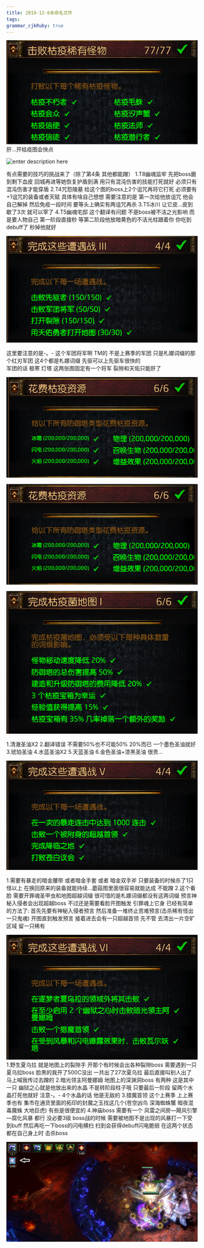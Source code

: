 ```yaml
---
title: 2019-12-6未命名文件 
tags: 
grammar_cjkRuby: true
---
```



![enter description here](./images/1575615663224.png)
肝...开枯疫图会快点

![enter description here](https://markdown.xiaoshujiang.com/img/spinner.gif "[[[1575615798723]]]" )

有点需要的技巧的挑战来了（除了第4条 其他都能蹭）
1.T8幽魂监牢  先把boss磨到剩下血皮 回城再进等她恢复护盾到满 用只有混沌伤害的技能打死就好 必须只有混沌伤害才能穿盾
2.T4咒怨陵墓 给这个图的boss上2个诅咒再将它打死 必须要有+1诅咒的装备或者天赋 具体有啥自己想想
                    需要注意的是 第一次给他放诅咒 他会自己解掉 然后免疫一段时间 要等头上确实有两诅咒再杀
3.T5冰川  让它皮...皮到歇了3次 就可以宰了
4.T5幽魂宅邸  这个翻译有问题 不是boss被不洁之光影响 而是要人物自己 第一阶段直接秒 等第二阶段他放暗黄色的不洁光柱跟着你 你吃到debuff了 秒掉他就好


![enter description here](./images/1575615865257.png)

这里要注意的是-。- 这个军团将军啊  TM的 不是上赛季的军团 只是札娜词缀的那个红刃军团
这4个都是札娜词缀 先驱可以上先驱车很快的  
军团的话 极寒 灯塔 这两张图固定有一个将军
裂隙和天佑只能肝了

![enter description here](./images/1575615906327.png)

![enter description here](./images/1575615915249.png)

![enter description here](./images/1575615995663.png)

1.清澈圣油X2  2.翻译错误 不需要50%也不可能50% 20%而已 一个墨色圣油就好
3.琥珀圣油  4.水蓝圣油X2  5.天蓝圣油  6.金色圣油+漆黑圣油 很贵...


![enter description here](./images/1575616040648.png)

1.需要有暴走的暗金腰带 或者暗金手套 或者 暗金双手斧 只要装备的时候杀了1只怪以上 在换回原来的装备就能持续...蘑菇图里面很容易就能达成 不能蹭
2.这个看脸 需要开罪魂圣甲虫和地图超越词缀 很可惜的是札娜词缀都没有这两词缀 预言神秘入侵者会出现超越boss 不过还是需要看脸开图触发 引罪魂上它身
已经有简单的方法了:
首先先要有神秘入侵者预言 然后准备一堆终止苦难预言(击杀稀有怪出一只鬼魂) 开图直到触发预言 接着进去会有一只超越首领 先不管 去清出一片空旷区域 留一只稀有


![enter description here](./images/1575616074321.png)
1.野生夏乌拉 就是地图上的裂隙手 开那个有时候会出各种裂隙boss 需要遇到一只夏乌拉boss 脸黑的我开了500C没出 一共出了27次夏乌拉    最后直接叫别人出了 马上喊我传过去蹭的
2.暗光领主阿曼娜姆  地图上的深渊洞boss 有两种 这是其中一只 幽狱之心就是他放出来的水晶 不是转阶段柱子哦
   只要最后一阶段 留两个水晶打死他就好 注意-。- 4个水晶的话 他是无敌的
3.猎魔首领 这个上赛季 上上赛季也有 集市在通货里面的拓印的封魔之玉找这几个(苍空凶鸟 深海蜘蛛蟹 暗夜混毒魔蛛 大地巨虎) 有些是很便宜的
4.神庙boss 需要有一个 风雷之间房—飓风引擎—腐化风暴  都行 没必要3级
   boss战的时候 需要被地图不是出现的风暴打一下受到buff    然后再吃一下boss的闪电横扫 扫到会获得debuff闪电脆弱 在这两个状态都在自己身上时 击杀boss
   
   ![enter description here](./images/1575616088970.png)